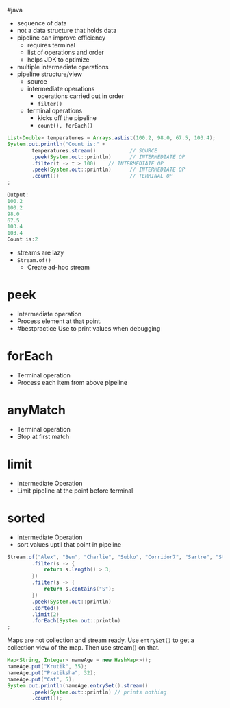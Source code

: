 #java 

- sequence of data
- not a data structure that holds data
- pipeline can improve efficiency 
	- requires terminal
	- list of operations and order
	- helps JDK to optimize
- multiple intermediate operations
- pipeline structure/view
	- source
	- intermediate operations
		- operations carried out in order
		- `filter()`
	- terminal operations
		- kicks off the pipeline
		- `count(), forEach()`

```java
List<Double> temperatures = Arrays.asList(100.2, 98.0, 67.5, 103.4);  
System.out.println("Count is:" +  
        temperatures.stream()           // SOURCE  
        .peek(System.out::println)      // INTERMEDIATE OP  
        .filter(t -> t > 100)    // INTERMEDIATE OP  
        .peek(System.out::println)      // INTERMEDIATE OP  
        .count())                       // TERMINAL OP  
;

Output:
100.2
100.2
98.0
67.5
103.4
103.4
Count is:2
```


- streams are lazy
- `Stream.of()`
	- Create ad-hoc stream

# peek
- Intermediate operation
- Process element at that point.
- #bestpractice Use to print values when debugging
# forEach
- Terminal operation
- Process each item from above pipeline
# anyMatch
- Terminal operation
- Stop at first match
# limit
- Intermediate Operation
- Limit pipeline at the point before terminal
# sorted
- Intermediate Operation
- sort values uptil that point in pipeline

```java
Stream.of("Alex", "Ben", "Charlie", "Subko", "Corridor7", "Sartre", "Standart")  
        .filter(s -> {  
            return s.length() > 3;  
        })        
        .filter(s -> {  
            return s.contains("S");  
        })        
        .peek(System.out::println)  
        .sorted()  
        .limit(2)  
        .forEach(System.out::println)  
;
```


Maps are not collection and stream ready. Use `entrySet()` to get a collection view of the map. Then use stream() on that.

```java
Map<String, Integer> nameAge = new HashMap<>();  
nameAge.put("Krutik", 35);  
nameAge.put("Pratiksha", 32);  
nameAge.put("Cat", 5);  
System.out.println(nameAge.entrySet().stream()  
        .peek(System.out::println) // prints nothing  
        .count());
```